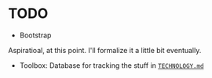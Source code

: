# TODO

- Bootstrap

Aspiratioal, at this point. I'll formalize it a little bit eventually.

- Toolbox: Database for tracking the stuff in [`TECHNOLOGY.md`](TECHNOLOGY.md)
